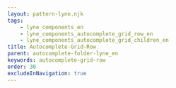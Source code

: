 ```yaml
---
layout: pattern-lyne.njk
tags: 
    - lyne_components_en
    - lyne_components_autocomplete_grid_row_en
    - lyne_components_autocomplete_grid_children_en
title: Autocomplete-Grid-Row
parent: autocomplete-folder-lyne_en
keywords: autocomplete-grid-row
order: 30
excludeInNavigation: true
---
```

